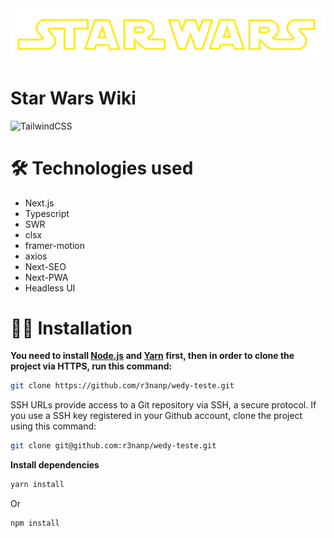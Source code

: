 <img src="./public/star.svg" />

# Star Wars Wiki
>

![TailwindCSS](https://img.shields.io/badge/tailwindcss-%2338B2AC.svg?style=for-the-badge&logo=tailwind-css&logoColor=white)

# 🛠 Technologies used

- Next.js
- Typescript
- SWR
- clsx
- framer-motion
- axios
- Next-SEO
- Next-PWA
- Headless UI

# 👷‍♂️ Installation

**You need to install [Node.js](https://nodejs.org/en/download/) and [Yarn](https://yarnpkg.com/) first, then in order to clone the project via HTTPS, run this command:**

```sh
git clone https://github.com/r3nanp/wedy-teste.git
```

SSH URLs provide access to a Git repository via SSH, a secure protocol. If you use a SSH key registered in your Github account, clone the project using this command:

```sh
git clone git@github.com:r3nanp/wedy-teste.git
```

**Install dependencies**

```sh
yarn install
```

Or

```sh
npm install
```
